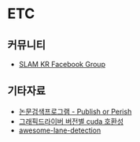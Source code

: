 # ETC

## 커뮤니티

- [SLAM KR Facebook Group](https://www.facebook.com/groups/slamkr)

## 기타자료

- [논문검색프로그램 - Publish or Perish](https://harzing.com/resources/publish-or-perish)
- [그래픽드라이버 버전별 cuda 호환성](https://github.com/NVIDIA/nvidia-docker/wiki/CUDA)
- [awesome-lane-detection](https://github.com/amusi/awesome-lane-detection)